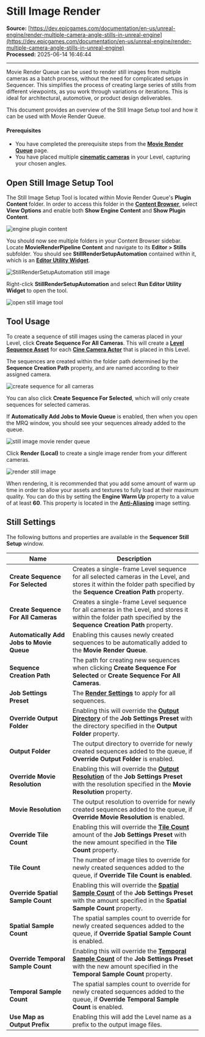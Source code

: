 # Still Image Render

**Source:** [https://dev.epicgames.com/documentation/en-us/unreal-engine/render-multiple-camera-angle-stills-in-unreal-engine](https://dev.epicgames.com/documentation/en-us/unreal-engine/render-multiple-camera-angle-stills-in-unreal-engine)  
**Processed:** 2025-06-14 16:46:44

---

Movie Render Queue can be used to render still images from multiple cameras as a batch process, without the need for complicated setups in Sequencer. This simplifies the process of creating large series of stills from different viewpoints, as you work through variations or iterations. This is ideal for architectural, automotive, or product design deliverables.

This document provides an overview of the Still Image Setup tool and how it can be used with Movie Render Queue.

#### Prerequisites

-   You have completed the prerequisite steps from the **[Movie Render Queue](/documentation/404)** page.
-   You have placed multiple **[cinematic cameras](/documentation/en-us/unreal-engine/cinematic-cameras-in-unreal-engine)** in your Level, capturing your chosen angles.

## Open Still Image Setup Tool

The Still Image Setup Tool is located within Movie Render Queue's **Plugin Content** folder. In order to access this folder in the **[Content Browser](/documentation/en-us/unreal-engine/content-browser-in-unreal-engine)**, select **View Options** and enable both **Show Engine Content** and **Show Plugin Content**.

![engine plugin content](https://d1iv7db44yhgxn.cloudfront.net/documentation/images/2ef98b5a-c4bb-4bf4-a473-0703d99f3ffb/plugincontent.png)

You should now see multiple folders in your Content Browser sidebar. Locate **MovieRenderPipeline Content** and navigate to its **Editor > Stills** subfolder. You should see **StillRenderSetupAutomation** contained within it, which is an **[Editor Utility Widget](/documentation/en-us/unreal-engine/editor-utility-widgets-in-unreal-engine)**.

![StillRenderSetupAutomation still image](https://d1iv7db44yhgxn.cloudfront.net/documentation/images/7dc94a8a-cf7d-45d0-b8a7-14e089b707e1/plugincontent2.png)

Right-click **StillRenderSetupAutomation** and select **Run Editor Utility Widget** to open the tool.

![open still image tool](https://d1iv7db44yhgxn.cloudfront.net/documentation/images/f70af3ae-c4b9-4bb5-b98a-5f19374d3219/opentool.png)

## Tool Usage

To create a sequence of still images using the cameras placed in your Level, click **Create Sequence For All Cameras**. This will create a **[Level Sequence Asset](/documentation/en-us/unreal-engine/unreal-engine-sequencer-movie-tool-overview)** for each **[Cine Camera Actor](/documentation/en-us/unreal-engine/cinematic-cameras-in-unreal-engine)** that is placed in this Level.

The sequences are created within the folder path determined by the **Sequence Creation Path** property, and are named according to their assigned camera.

![create sequence for all cameras](https://d1iv7db44yhgxn.cloudfront.net/documentation/images/9066e726-7ce0-41de-9a3c-f1418b776842/createseq1.png)

You can also click **Create Sequence For Selected**, which will only create sequences for selected cameras.

If **Automatically Add Jobs to Movie Queue** is enabled, then when you open the MRQ window, you should see your sequences already added to the queue.

![still image movie render queue](https://d1iv7db44yhgxn.cloudfront.net/documentation/images/e0bb2733-0990-4ef9-87e9-dfad413f4c6a/mrqadd.png)

Click **Render (Local)** to create a single image render from your different cameras.

![render still image](https://d1iv7db44yhgxn.cloudfront.net/documentation/images/4f85a3b5-6089-479b-9e73-ad8125c7762a/render.png)

When rendering, it is recommended that you add some amount of warm up time in order to allow your assets and textures to fully load at their maximum quality. You can do this by setting the **Engine Warm Up** property to a value of at least **60**. This property is located in the **[Anti-Aliasing](/documentation/en-us/unreal-engine/cinematic-rendering-image-quality-settings-in-unreal-engine#anti-aliasing)** image setting.

## Still Settings

The following buttons and properties are available in the **Sequencer Still Setup** window.

| Name | Description |
| --- | --- |
| **Create Sequence For Selected** | Creates a single-frame Level sequence for all selected cameras in the Level, and stores it within the folder path specified by the **Sequence Creation Path** property. |
| **Create Sequence For All Cameras** | Creates a single-frame Level sequence for all cameras in the Level, and stores it within the folder path specified by the **Sequence Creation Path** property. |
| **Automatically Add Jobs to Movie Queue** | Enabling this causes newly created sequences to be automatically added to the **Movie Render Queue**. |
| **Sequence Creation Path** | The path for creating new sequences when clicking **Create Sequence For Selected** or **Create Sequence For All Cameras**. |
| **Job Settings Preset** | The **[Render Settings](/documentation/en-us/unreal-engine/cinematic-render-settings-and-formats-in-unreal-engine)** to apply for all sequences. |
| **Override Output Folder** | Enabling this will override the **[Output Directory](/documentation/en-us/unreal-engine/cinematic-rendering-image-quality-settings-in-unreal-engine#output)** of the **Job Settings Preset** with the directory specified in the **Output Folder** property. |
| **Output Folder** | The output directory to override for newly created sequences added to the queue, if **Override Output Folder** is enabled. |
| **Override Movie Resolution** | Enabling this will override the **[Output Resolution](/documentation/en-us/unreal-engine/cinematic-rendering-image-quality-settings-in-unreal-engine#output)** of the **Job Settings Preset** with the resolution specified in the **Movie Resolution** property. |
| **Movie Resolution** | The output resolution to override for newly created sequences added to the queue, if **Override Movie Resolution** is enabled. |
| **Override Tile Count** | Enabling this will override the **[Tile Count](/documentation/en-us/unreal-engine/cinematic-rendering-image-quality-settings-in-unreal-engine#highresolution)** amount of the **Job Settings Preset** with the new amount specified in the **Tile Count** property. |
| **Tile Count** | The number of image tiles to override for newly created sequences added to the queue, if **Override Tile Count is enabled**. |
| **Override Spatial Sample Count** | Enabling this will override the **[Spatial Sample Count](/documentation/en-us/unreal-engine/cinematic-rendering-image-quality-settings-in-unreal-engine#anti-aliasing)** of the **Job Settings Preset** with the amount specified in the **Spatial Sample Count** property. |
| **Spatial Sample Count** | The spatial samples count to override for newly created sequences added to the queue, if **Override Spatial Sample Count** is enabled. |
| **Override Temporal Sample Count** | Enabling this will override the **[Temporal Sample Count](/documentation/en-us/unreal-engine/cinematic-rendering-image-quality-settings-in-unreal-engine#anti-aliasing)** of the **Job Settings Preset** with the new amount specified in the **Temporal Sample Count** property. |
| **Temporal Sample Count** | The spatial samples count to override for newly created sequences added to the queue, if **Override Temporal Sample Count** is enabled. |
| **Use Map as Output Prefix** | Enabling this will add the Level name as a prefix to the output image files. |